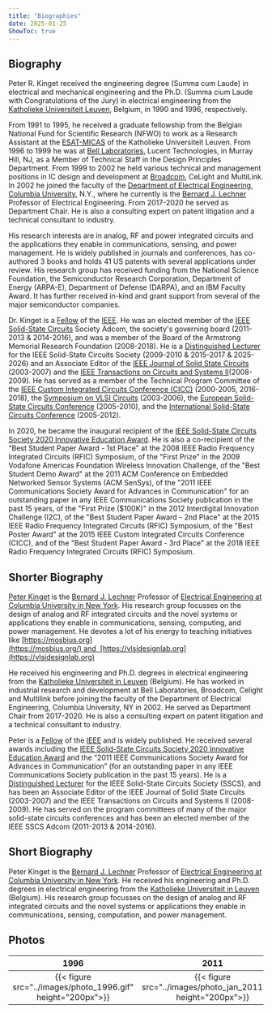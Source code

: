 ```yaml
---
title: "Biographies"
date: 2025-01-25
ShowToc: true
---
```

<!-- 
|&nbsp; [Biography](#biography)  &nbsp;&nbsp;|&nbsp;&nbsp;    [Shorter Biography](#shorter-biography) &nbsp;&nbsp;|&nbsp;&nbsp;    [Short Biography](#short-biography) 
&nbsp;&nbsp;|&nbsp;&nbsp; [Photos](#photos) &nbsp;| -->

## Biography 
Peter R. Kinget received the engineering degree (Summa cum Laude) in
electrical and mechanical engineering and the Ph.D. (Summa cium Laude
with Congratulations of the Jury) in electrical engineering from
the [Katholieke Universiteit
Leuven](http://www.kuleuven.ac.be), Belgium, in 1990 and 1996, respectively.

From 1991 to 1995, he received a graduate fellowship from the Belgian
National Fund for Scientific Research (NFWO) to work as a Research
Assistant at the [ESAT-MICAS](http://www.esat.kuleuven.ac.be/micas) of
the Katholieke Universiteit Leuven. From 1996 to 1999 he was at [Bell
Laboratories](http://www.bell-labs.com), Lucent Technologies, in Murray
Hill, NJ, as a Member of Technical Staff in the Design Principles
Department.  From 1999 to 2002 he held various technical and management
positions in IC design and development at
[Broadcom](http://www.broadcom.com), CeLight and MultiLink. In 2002 he
joined the faculty of the [Department of Electrical
Engineering](http://www.ee.columbia.edu), [Columbia
University,](http://www.columbia.edu) N.Y., where he currently is the
[Bernard J. Lechner](https://en.wikipedia.org/wiki/Bernard_J._Lechner) Professor of Electrical Engineering.  From 2017-2020
he served as Department Chair. He is also a consulting expert on patent
litigation and a technical consultant to industry.

His research interests are in analog, RF and power integrated
circuits and the applications they enable in communications, sensing,
and power management. He is widely published in journals and
conferences, has co-authored 3 books and holds 41 US patents with
several applications under review. His research group has received
funding from the National Science Foundation, the Semiconductor Research
Corporation, Department of Energy (ARPA-E), Department of Defense
(DARPA), and an IBM Faculty Award. It has further received in-kind and
grant support from several of the major semiconductor companies.

Dr. Kinget is a [Fellow](https://en.wikipedia.org/wiki/List_of_fellows_of_IEEE_Solid-State_Circuits_Society) of the [IEEE](http://www.ieee.org). He was an
elected member of the [IEEE Solid-State Circuits](http://sscs.ieee.org)
Society Adcom, the society's governing board (2011-2013 & 2014-2016),
and was a member of the Board of the Armstrong Memorial Research
Foundation (2008-2018).  He is a [Distinguished Lecturer](https://sscs.ieee.org/education/distinguished-lecturer-program/distinguished-lecturer-roster/) for the IEEE Solid-State Circuits Society (2009-2010 & 2015-2017 & 2025-2026) and an Associate Editor of the [IEEE Journal of Solid State
Circuits](https://sscs.ieee.org/publications/ieee-journal-of-solid-state-circuits-jssc) (2003-2007) and the
[IEEE Transactions on Circuits and Systems
II](http://tcas2.polito.it/)(2008-2009). He has served as a member of
the Technical Program Committee of the [IEEE Custom Integrated Circuits
Conference (CICC)](http://www.ieee-cicc.org) (2000-2005, 2016-2018), the
[Symposium on VLSI Circuits](http://www.vlsisymposium.org) (2003-2006),
the [European Solid-State Circuits Conference](https://ieeexplore.ieee.org/xpl/conhome/1000709/all-proceedings)
(2005-2010), and the [International Solid-State Circuits
Conference](http://www.isscc.org) (2005-2012).

In 2020, he became the inaugural recipient of the [IEEE Solid-State
  Circuits Society 2020 Innovative Education
  Award](https://sscs.ieee.org/membership/awards/ieee-solid-state-circuits-society-innovative-education-award). He
  is also a co-recipient of the "Best Student Paper Award - 1st Place"
  at the 2008 IEEE Radio Frequency Integrated Circuits (RFIC) Symposium,
  of the "First Prize" in the 2009 Vodafone Americas Foundation Wireless
  Innovation Challenge, of the "Best Student Demo Award" at the 2011 ACM
  Conference on Embedded Networked Sensor Systems (ACM SenSys), of the
  "2011 IEEE Communications Society Award for Advances in Communication"
  for an outstanding paper in any IEEE Communications Society
  publication in the past 15 years, of the "First Prize ($100K)" in the
  2012 Interdigital Innovation Challenge (I2C), of the "Best Student
  Paper Award - 2nd Place" at the 2015 IEEE Radio Frequency Integrated
  Circuits (RFIC) Symposium, of the "Best Poster Award" at the 2015 IEEE
  Custom Integrated Circuits Conference (CICC), and of the "Best Student
  Paper Award - 3rd Place" at the 2018 IEEE Radio Frequency Integrated
  Circuits (RFIC) Symposium.

## Shorter Biography

[Peter Kinget](https://www.ee.columbia.edu/~kinget) is the [Bernard J. Lechner](https://en.wikipedia.org/wiki/Bernard_J._Lechner) Professor of [Electrical Engineering at Columbia University in New York](https://www.ee.columbia.edu/). His research group focusses on the design of analog and RF integrated circuits and the novel systems or applications they enable in communications, sensing, computing, and power management. He  devotes a lot of his energy to teaching initiatives like [https://mosbius.org](https://mosbius.org/) and  [https://vlsidesignlab.org](https://vlsidesignlab.org)

He received his engineering and Ph.D. degrees in electrical engineering from the [Katholieke Universiteit in Leuven](https://www.kuleuven.be/) (Belgium). He has worked in industrial research and development at Bell Laboratories, Broadcom, Celight and Multilink before joining the faculty of the Department of Electrical Engineering, Columbia University, NY in 2002. He served as Department Chair from 2017-2020. He is also a consulting expert on patent litigation and a technical consultant to industry. 

Peter is a [Fellow](https://en.wikipedia.org/wiki/List_of_fellows_of_IEEE_Solid-State_Circuits_Society) of the [IEEE](https://ieee.org) and is widely published. He received several awards including the [IEEE Solid-State Circuits Society 2020 Innovative Education Award](https://sscs.ieee.org/membership/awards/ieee-solid-state-circuits-society-innovative-education-award) and the “2011 IEEE Communications Society Award for Advances in Communication” (for an outstanding paper in any IEEE Communications Society publication in the past 15 years). He is a [Distinguished Lecturer](https://sscs.ieee.org/education/distinguished-lecturer-program/distinguished-lecturer-roster/) for the IEEE Solid-State Circuits Society (SSCS), and has been an Associate Editor of the IEEE Journal of Solid State Circuits (2003-2007) and the IEEE Transactions on Circuits and Systems II (2008-2009). He has served on the program committees of many of the major solid-state circuits conferences and has been an elected member of the IEEE SSCS Adcom (2011-2013 & 2014-2016).

## Short Biography

Peter Kinget is the [Bernard J. Lechner](https://en.wikipedia.org/wiki/Bernard_J._Lechner) Professor of [Electrical
Engineering at Columbia University in New York](https://www.ee.columbia.edu). He received his engineering and Ph.D. degrees in electrical engineering from the [Katholieke Universiteit in Leuven](https://www.kuleuven.be) (Belgium). His research group focusses on the design of analog and RF integrated circuits and the novel systems or applications they enable in communications, sensing, computation, and power management.    

## Photos
<!-- 
### 1996
![](../images/photo_1996.gif)

### 2011
{{< figure src="../images/photo_jan_2011.png" height="200px">}}

### 2024
{{< figure src="../images/photo_hat_2024.png" height="200px">}}

-->


 1996 | 2011 | 2024 |
 |:---:|:---:|:---:|
|  {{< figure src="../images/photo_1996.gif" height="200px">}} | {{< figure src="../images/photo_jan_2011.png" height="200px">}} | {{< figure src="../images/photo_hat_2024.png" height="200px">}} |


